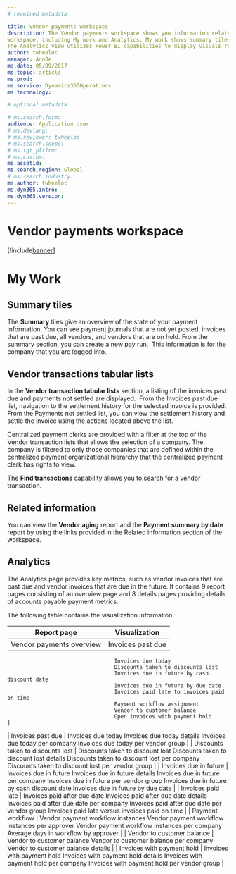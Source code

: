 ```yaml
---
# required metadata

title: Vendor payments workspace
description: The Vendor payments workspace shows you information related to processing vendor payments. There are two views on this 
workspace, including My work and Analytics. My work shows summary tiles, vendor transaction lists and related vendor information. 
The Analytics view utilizes Power BI capabilities to display visuals related to vendor payments.
author: twheeloc
manager: AnnBe
ms.date: 05/09/2017
ms.topic: article
ms.prod: 
ms.service: Dynamics365Operations
ms.technology: 

# optional metadata

# ms.search.form:  
audience: Application User
# ms.devlang: 
# ms.reviewer: twheeloc
# ms.search.scope: 
# ms.tgt_pltfrm: 
# ms.custom: 
ms.assetid: 
ms.search.region: Global
# ms.search.industry: 
ms.author: twheeloc
ms.dyn365.intro: 
ms.dyn365.version:
---
```


# Vendor payments workspace

[!include[banner](../includes/banner.md)]

# My Work

## Summary tiles

The **Summary** tiles give an overview of the state of your payment information. You can see payment journals that are not yet posted, 
invoices that are past due, all vendors, and vendors that are on hold. From the summary section, you can create a new pay run. 
This information is for the company that you are logged into.

## Vendor transactions tabular lists

In the **Vendor transaction tabular lists** section, a listing of the invoices past due and payments not settled are displayed. 
From the Invoices past due list, navigation to the settlement history for the selected invoice is provided. From the Payments not 
settled list, you can view the settlement history and settle the invoice using the actions located above the list.

Centralized payment clerks are provided with a filter at the top of the Vendor transaction lists that allows the selection of a 
company. The company is filtered to only those companies that are defined within the centralized payment organizational hierarchy 
that the centralized payment clerk has rights to view.

The **Find transactions** capability allows you to search for a vendor transaction.

## Related information

You can view the **Vendor aging** report and the **Payment summary by date** report by using the links provided in the Related 
information section of the workspace.

## Analytics
The Analytics page provides key metrics, such as vendor invoices that are past due and vendor invoices that are due in the future. 
It contains 9 report pages consisting of an overview page and 8 details pages providing details of accounts payable payment metrics.

The following table contains the visualization information.

| Report page                       | Visualization                                                                     |
|-----------------------------------|-----------------------------------------------------------------------------------|
| Vendor payments overview          | Invoices past due 
                                      Invoices due today 
                                      Discounts taken to discounts lost 
                                      Invoices due in future by cash discount date 
                                      Invoices due in future by due date 
                                      Invoices paid late to invoices paid on time 
                                      Payment workflow assignment 
                                      Vendor to customer balance 
                                      Open invoices with payment hold                                                  |
| Invoices past due                 | Invoices due today 
                                      Invoices due today details 
                                      Invoices due today per company 
                                      Invoices due today per vendor group                                              |
| Discounts taken to discounts lost | Discounts taken to discount lost 
                                      Discounts taken to discount lost details 
                                      Discounts taken to discount lost per company 
                                      Discounts taken to discount lost per vendor group                                |
| Invoices due in future            | Invoices due in future 
                                      Invoices due in future details 
                                      Invoices due in future per company 
                                      Invoices due in future per vendor group 
                                      Invoices due in future by cash discount date 
                                      Invoices due in future by due date                                               |
| Invoices paid late                | Invoices paid after due date 
                                      Invoices paid after due date details 
                                      Invoices paid after due date per company 
                                      Invoices paid after due date per vendor group 
                                      Invoices paid late versus invoices paid on time                                  |
| Payment workflow                  | Vendor payment workflow instances 
                                      Vendor payment workflow instances per approver 
                                      Vendor payment workflow instances per company 
                                      Average days in workflow by approver                                             |
| Vendor to customer balance        | Vendor to customer balance 
                                      Vendor to customer balance per company 
                                      Vendor to customer balance details                                               |
| Invoices with payment hold        | Invoices with payment hold 
                                      Invoices with payment hold details 
                                      Invoices with payment hold per company 
                                      Invoices with payment hold per vendor group                                      |

